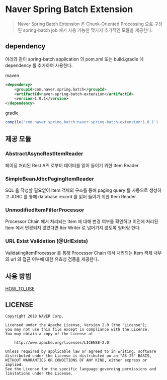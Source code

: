 # Naver Spring Batch Extension
> Naver Spring Batch Extension 은 Chunk-Oriented Processing 으로 구성된 spring-batch job 에서 사용 가능한 몇가지 추가적인 모듈을 제공한다.

## dependency
 아래와 같이 spring-batch application 의 pom.xml 또는 build.gradle 에 dependency 를 추가하여 사용한다.

maven
```xml
<dependency>
    <groupId>com.naver.spring.batch</groupId>
    <artifactId>naver-spring-batch-extension</artifactId>
    <version>1.0.1</version>
</dependency>
```
gradle
```groovy
compile('com.naver.spring.batch:naver-spring-batch-extension:1.0.1')
```

## 제공 모듈

### AbstractAsyncRestItemReader
 페이징 처리된 Rest API 로부터 데이터를 읽어 들이기 위한 Item Reader

### SimpleBeanJdbcPagingItemReader
 SQL 을 작성할 필요없이 Item 객체의 구조를 통해 paging query 를 자동으로 생성하고 JDBC 를 통해 database record 를 읽어 들이기 위한 Item Reader

### UnmodifiedItemFilterProcessor
 Processor Chain 에서 처리되는 Item 에 대해 변경 여부를 확인하고 이전에 처리된 Item 에서 변경되지 않았다면 Iter Writer 로 넘어가지 않도록 필터링 한다.

### URL Exist Validation (@UrlExists)
 ValidatingItemProcessor 를 통해 Processor Chain 에서 처리되는 Item 객체 내부의 url 의 접근 여부에 대한 유효성 검증을 제공한다.

## 사용 방법

 [HOW_TO_USE](docs/HOW_TO_USE.md)
 
## LICENSE

```
Copyright 2018 NAVER Corp.

Licensed under the Apache License, Version 2.0 (the "License");
you may not use this file except in compliance with the License.
You may obtain a copy of the License at

    http://www.apache.org/licenses/LICENSE-2.0

Unless required by applicable law or agreed to in writing, software
distributed under the License is distributed on an "AS IS" BASIS,
WITHOUT WARRANTIES OR CONDITIONS OF ANY KIND, either express or implied.
See the License for the specific language governing permissions and
limitations under the License.
```
